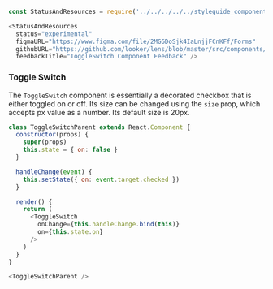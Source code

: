 ```js noeditor
const StatusAndResources = require('../../../../../styleguide_components/StatusAndResources').StatusAndResources;

<StatusAndResources
  status="experimental"
  figmaURL="https://www.figma.com/file/2MG6DoSjk4IaLnjjFCnKFf/Forms"
  githubURL="https://github.com/looker/lens/blob/master/src/components/Form/ToggleSwitch/ToggleSwitch.tsx"
  feedbackTitle="ToggleSwitch Component Feedback" />
```

### Toggle Switch

The `ToggleSwitch` component is essentially a decorated checkbox that is either toggled on or off. Its size can be changed using the `size` prop, which accepts px value as a number. Its default size is 20px.

```js
class ToggleSwitchParent extends React.Component {
  constructor(props) {
    super(props)
    this.state = { on: false }
  }

  handleChange(event) {
    this.setState({ on: event.target.checked })
  }

  render() {
    return (
      <ToggleSwitch
        onChange={this.handleChange.bind(this)}
        on={this.state.on}
      />
    )
  }
}

<ToggleSwitchParent />

```
